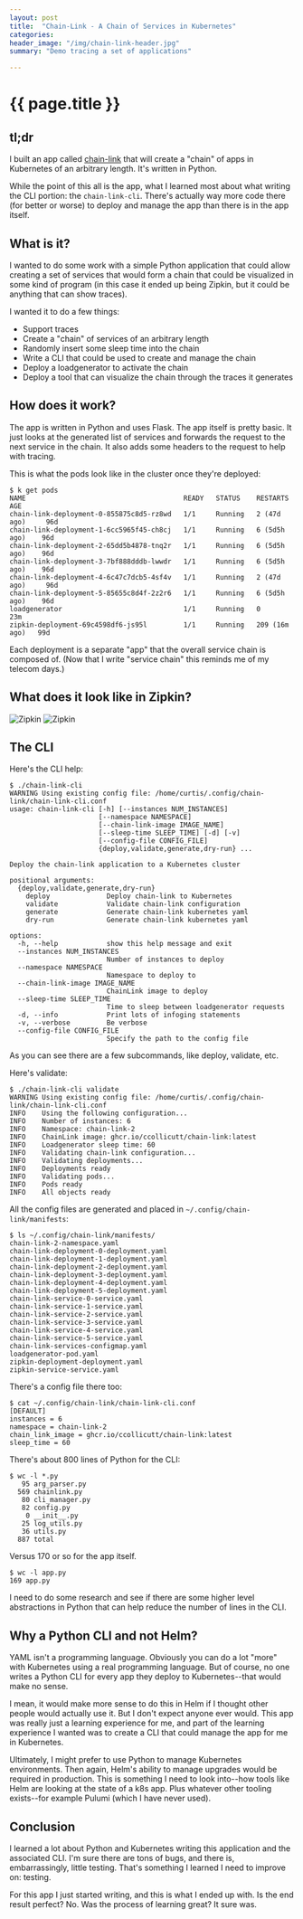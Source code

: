 ```yaml
---
layout: post
title:  "Chain-Link - A Chain of Services in Kubernetes"
categories:
header_image: "/img/chain-link-header.jpg"
summary: "Demo tracing a set of applications"

---
```


# {{ page.title }}

## tl;dr

I built an app called [chain-link](https://github.com/ccollicutt/chain-link) that will create a "chain" of apps in Kubernetes of an arbitrary length. It's written in Python. 

While the point of this all is the app, what I learned most about what writing the CLI portion: the `chain-link-cli`. There's actually way more code there (for better or worse) to deploy and manage the app than there is in the app itself.

## What is it?

I wanted to do some work with a simple Python application that could allow creating a set of services that would form a chain that could be visualized in some kind of program (in this case it ended up being Zipkin, but it could be anything that can show traces).

I wanted it to do a few things:

* Support traces
* Create a "chain" of services of an arbitrary length 
* Randomly insert some sleep time into the chain
* Write a CLI that could be used to create and manage the chain
* Deploy a loadgenerator to activate the chain
* Deploy a tool that can visualize the chain through the traces it generates

## How does it work?

The app is written in Python and uses Flask. The app itself is pretty basic. It just looks at the generated list of services and forwards the request to the next service in the chain. It also adds some headers to the request to help with tracing.

This is what the pods look like in the cluster once they're deployed:

```
$ k get pods
NAME                                       READY   STATUS    RESTARTS        AGE
chain-link-deployment-0-855875c8d5-rz8wd   1/1     Running   2 (47d ago)     96d
chain-link-deployment-1-6cc5965f45-ch8cj   1/1     Running   6 (5d5h ago)    96d
chain-link-deployment-2-65dd5b4878-tnq2r   1/1     Running   6 (5d5h ago)    96d
chain-link-deployment-3-7bf888dddb-lwwdr   1/1     Running   6 (5d5h ago)    96d
chain-link-deployment-4-6c47c7dcb5-4sf4v   1/1     Running   2 (47d ago)     96d
chain-link-deployment-5-85655c8d4f-2z2r6   1/1     Running   6 (5d5h ago)    96d
loadgenerator                              1/1     Running   0               23m
zipkin-deployment-69c4598df6-js95l         1/1     Running   209 (16m ago)   99d
```

Each deployment is a separate "app" that the overall service chain is composed of. (Now that I write "service chain" this reminds me of my telecom days.)

## What does it look like in Zipkin?

![Zipkin](/img/chain-link-zipkin1.png)
![Zipkin](/img/chain-link-zipkin2.png)

## The CLI

Here's the CLI help:

```
$ ./chain-link-cli 
WARNING Using existing config file: /home/curtis/.config/chain-link/chain-link-cli.conf
usage: chain-link-cli [-h] [--instances NUM_INSTANCES]
                      [--namespace NAMESPACE]
                      [--chain-link-image IMAGE_NAME]
                      [--sleep-time SLEEP_TIME] [-d] [-v]
                      [--config-file CONFIG_FILE]
                      {deploy,validate,generate,dry-run} ...

Deploy the chain-link application to a Kubernetes cluster

positional arguments:
  {deploy,validate,generate,dry-run}
    deploy              Deploy chain-link to Kubernetes
    validate            Validate chain-link configuration
    generate            Generate chain-link kubernetes yaml
    dry-run             Generate chain-link kubernetes yaml

options:
  -h, --help            show this help message and exit
  --instances NUM_INSTANCES
                        Number of instances to deploy
  --namespace NAMESPACE
                        Namespace to deploy to
  --chain-link-image IMAGE_NAME
                        ChainLink image to deploy
  --sleep-time SLEEP_TIME
                        Time to sleep between loadgenerator requests
  -d, --info            Print lots of infoging statements
  -v, --verbose         Be verbose
  --config-file CONFIG_FILE
                        Specify the path to the config file
```

As you can see there are a few subcommands, like deploy, validate, etc.

Here's validate:

```
$ ./chain-link-cli validate
WARNING Using existing config file: /home/curtis/.config/chain-link/chain-link-cli.conf
INFO    Using the following configuration...
INFO    Number of instances: 6
INFO    Namespace: chain-link-2
INFO    ChainLink image: ghcr.io/ccollicutt/chain-link:latest
INFO    Loadgenerator sleep time: 60
INFO    Validating chain-link configuration...
INFO    Validating deployments...
INFO    Deployments ready
INFO    Validating pods...
INFO    Pods ready
INFO    All objects ready
```

All the config files are generated and placed in `~/.config/chain-link/manifests`:

```
$ ls ~/.config/chain-link/manifests/
chain-link-2-namespace.yaml
chain-link-deployment-0-deployment.yaml
chain-link-deployment-1-deployment.yaml
chain-link-deployment-2-deployment.yaml
chain-link-deployment-3-deployment.yaml
chain-link-deployment-4-deployment.yaml
chain-link-deployment-5-deployment.yaml
chain-link-service-0-service.yaml
chain-link-service-1-service.yaml
chain-link-service-2-service.yaml
chain-link-service-3-service.yaml
chain-link-service-4-service.yaml
chain-link-service-5-service.yaml
chain-link-services-configmap.yaml
loadgenerator-pod.yaml
zipkin-deployment-deployment.yaml
zipkin-service-service.yaml
```

There's a config file there too:

```
$ cat ~/.config/chain-link/chain-link-cli.conf 
[DEFAULT]
instances = 6
namespace = chain-link-2
chain_link_image = ghcr.io/ccollicutt/chain-link:latest
sleep_time = 60
```

There's about 800 lines of Python for the CLI:

```
$ wc -l *.py
   95 arg_parser.py
  569 chainlink.py
   80 cli_manager.py
   82 config.py
    0 __init__.py
   25 log_utils.py
   36 utils.py
  887 total
```

Versus 170 or so for the app itself.

```
$ wc -l app.py 
169 app.py
```

I need to do some research and see if there are some higher level abstractions in Python that can help reduce the number of lines in the CLI.

## Why a Python CLI and not Helm?

YAML isn't a programming language. Obviously you can do a lot "more" with Kubernetes using a real programming language. But of course, no one writes a Python CLI for every app they deploy to Kubernetes--that would make no sense.

I mean, it would make more sense to do this in Helm if I thought other people would actually use it. But I don't expect anyone ever would. This app was really just a learning experience for me, and part of the learning experience I wanted was to create a CLI that could manage the app for me in Kubernetes.

Ultimately, I might prefer to use Python to manage Kubernetes environments. Then again, Helm's ability to manage upgrades would be required in production. This is something I need to look into--how tools like Helm are looking at the state of a k8s app. Plus whatever other tooling exists--for example Pulumi (which I have never used).

## Conclusion

I learned a lot about Python and Kubernetes writing this application and the associated CLI. I'm sure there are tons of bugs, and there is, embarrassingly, little testing. That's something I learned I need to improve on: testing. 

For this app I just started writing, and this is what I ended up with. Is the end result perfect? No. Was the process of learning great? It sure was.